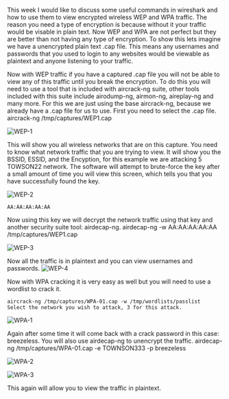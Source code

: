 This week I would like to discuss some useful commands in wireshark and how to use them to view encrypted wireless WEP and WPA traffic.
The reason you need a type of encryption is because without it your traffic would be visable in plain text.  Now WEP and WPA are not 
perfect but they are better than not having any type of encryption.  To show this lets imagine we have a unencrypted plain text .cap file.
This means any usernames and passwords that you used to login to any websites would be viewable as plaintext and anyone listening to your 
traffic.

Now with WEP traffic if you have a captured .cap file you will not be able to view any of this traffic until you break the encryption.
To do this you will need to use a tool that is included with aircrack-ng suite, other tools included with this suite include airodump-ng, 
airmon-ng, aireplay-ng and many more.  For this we are just using the base aircrack-ng, because we already have a .cap file for us to use.
First you need to select the .cap file.
	aircrack-ng /tmp/captures/WEP1.cap

![WEP-1](https://v1ndl3r.github.io/CIT480/assets/WEP-1.PNG "WEP-1")

This will show you all wireless networks that are on this capture.  You need to know what network traffic that you are trying to view.
It will show you the BSSID, ESSID, and the Encyption, for this example we are attacking 5 TOWSON22 network. The software will attempt to 
brute-force the key after a small amount of time you will view this screen, which tells you that you have successfully found the key.

![WEP-2](https://v1ndl3r.github.io/CIT480/assets/WEP-2.PNG "WEP-2")

	AA:AA:AA:AA:AA


Now using this key we will decrypt the network traffic using that key and another security suite tool: airdecap-ng.
	airdecap-ng -w AA:AA:AA:AA:AA /tmp/captures/WEP1.cap

![WEP-3](https://v1ndl3r.github.io/CIT480/assets/WEP-3.PNG "WEP-3")
	

Now all the traffic is in plaintext and you can view usernames and passwords.
![WEP-4](https://v1ndl3r.github.io/CIT480/assets/WEP-4.PNG "WEP-4")

Now with WPA cracking it is very easy as well but you will need to use a wordlist to crack it.

	aircrack-ng /tmp/captures/WPA-01.cap -w /tmp/wordlists/passlist
	Select the network you wish to attack, 3 for this attack.

![WPA-1](https://v1ndl3r.github.io/CIT480/assets/WPA-1.PNG "WPA-1")

Again after some time it will come back with a crack password in this case: breezeless.
You will also use airdecap-ng to unencrypt the traffic.
	airdecap-ng /tmp/captures/WPA-01.cap -e TOWNSON333 -p breezeless

![WPA-2](https://v1ndl3r.github.io/CIT480/assets/WPA-2.PNG)

![WPA-3](https://v1ndl3r.github.io/CIT480/assets/WPA-3.PNG)


This again will allow you to view the traffic in plaintext.





